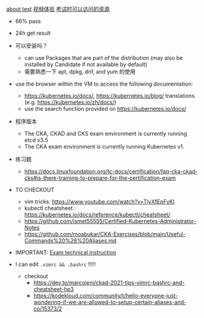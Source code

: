 [about test](https://docs.linuxfoundation.org/tc-docs/certification/faq-cka-ckad-cks)
[视频体验](https://psi.wistia.com/medias/5kidxdd0ry)
[考试时可以访问的资源](https://docs.linuxfoundation.org/tc-docs/certification/certification-resources-allowed#certified-kubernetes-administrator-cka-and-certified-kubernetes-application-developer-ckad)

- 66% pass
- 24h get result

- 可以安装吗？

  - can use Packages that are part of the distribution (may also be installed by Candidate if not available by default)
  - 需要熟悉一下 apt, dpkg, dnf, and yum 的使用

- use the browser within the VM to access the following documentation:

  - https://kubernetes.io/docs/, https://kubernetes.io/blog/ translations (e.g. https://kubernetes.io/zh/docs/)
  - use the search function provided on https://kubernetes.io/docs/

- 程序版本

  - The CKA, CKAD and CKS exam environment is currently running etcd v3.5
  - The CKA exam environment is currently running Kubernetes v1.

- 练习题

  - https://docs.linuxfoundation.org/tc-docs/certification/faq-cka-ckad-cks#is-there-training-to-prepare-for-the-certification-exam

- TO CHECKOUT

  - vim tricks: https://www.youtube.com/watch?v=TlyXfEpFvKI
  - kubectl cheatsheet : https://kubernetes.io/docs/reference/kubectl/cheatsheet/
  - https://github.com/ismet55555/Certified-Kubernetes-Administrator-Notes
  - https://github.com/moabukar/CKA-Exercises/blob/main/Useful-Commands%20%26%20Aliases.md

- IMPORTANT: [Exam technical instruction](https://docs.linuxfoundation.org/tc-docs/certification/tips-cka-and-ckad#exam-technical-instructions)

- I can edit `.vimrc && .bashrc` !!!!!
  - checkout
    - https://dev.to/marcoieni/ckad-2021-tips-vimrc-bashrc-and-cheatsheet-hp3
    - https://kodekloud.com/community/t/hello-everyone-just-wondering-if-we-are-allowed-to-setup-certain-aliases-and-co/15373/2
